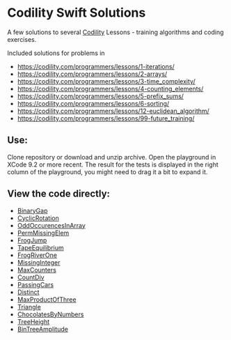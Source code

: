 # Codility Swift Solutions
A few solutions to several [Codility](https://codility.com) Lessons - training algorithms and coding exercises. 

Included solutions for problems in 

* https://codility.com/programmers/lessons/1-iterations/
* https://codility.com/programmers/lessons/2-arrays/
* https://codility.com/programmers/lessons/3-time_complexity/
* https://codility.com/programmers/lessons/4-counting_elements/
* https://codility.com/programmers/lessons/5-prefix_sums/
* https://codility.com/programmers/lessons/6-sorting/
* https://codility.com/programmers/lessons/12-euclidean_algorithm/
* https://codility.com/programmers/lessons/99-future_training/

## Use: 
Clone repository or download and unzip archive. Open the playground in XCode 9.2 or more recent. The result for the tests is displayed in the right column of the playground, you might need to drag it a bit to expand it.

## View the code directly:

* [BinaryGap](https://github.com/noobywalker/codility-swift-solutions-by-me/blob/master/codility-solutions.playground/Pages/BinaryGap.xcplaygroundpage/Sources/BinaryGap.swift)
* [CyclicRotation](https://github.com/noobywalker/codility-swift-solutions-by-me/blob/master/codility-solutions.playground/Pages/CyclicRotation.xcplaygroundpage/Sources/CyclicRotation.swift)
* [OddOccurencesInArray](https://github.com/noobywalker/codility-swift-solutions-by-me/blob/master/codility-solutions.playground/Pages/OddOccurrencesInArray.xcplaygroundpage/Sources/OddOccurrencesInArray.swift)
* [PermMissingElem](https://github.com/noobywalker/codility-swift-solutions-by-me/blob/master/codility-solutions.playground/Pages/PermMissingElem.xcplaygroundpage/Sources/PermMissingElem.swift)
* [FrogJump](#)
* [TapeEquilibrium](#)
* [FrogRiverOne](#)
* [MissingInteger](#)
* [MaxCounters](#)
* [CountDiv](#)
* [PassingCars](#)
* [Distinct](#)
* [MaxProductOfThree](#)
* [Triangle](#)
* [ChocolatesByNumbers](#)
* [TreeHeight](#)
* [BinTreeAmplitude](#)
